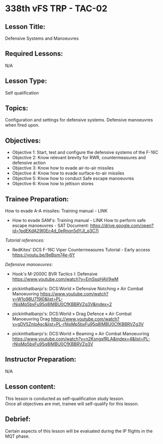 # 338th vFS TRP - TAC-02

## Lesson Title:
Defensive Systems and Manoeuvres

## Required Lessons:
N/A

## Lesson Type:
Self qualification

## Topics:
Configuration and settings for defensive systems.  Defensive manoeuvres when fired upon.

## Objectives:
* Objective 1: Start, test and configure the defensive systems of the F-16C
* Objective 2: Know relevant brevity for RWR, countermeasures and defensive action
* Objective 3: Know how to evade air-to-air missiles
* Objective 4: Know how to evade surface-to-air missiles
* Objective 5: Know how to conduct Safe escape manoeuvres
* Objective 6: Know how to jettison stores




## Trainee Preparation:
How to evade A-A missiles: Training manual - LINK
- How to evade SAM's: Training manual - LINK
How to perform safe escape manoeuvres - SAT Document: https://drive.google.com/open?id=1pdEKdA29I0Ec4d_0eRnon5dYJI_q3C7i

*Tutorial references:*
- RedKites' DCS F-16C Viper Countermeasures Tutorial - Early access
https://youtu.be/8eBsm74e-6Y



*Defensive manoeuvres:*
- Hook's M-2000C BVR Tactics I: Defensive
https://www.youtube.com/watch?v=EmSsqHAV9wM

- pickinthatbanjo's: DCS:World » Defensive Notching » Air Combat Manoeuvring
https://www.youtube.com/watch?v=W1o98U719l0&list=PL-rNisMp5bxFu95q8IMBU0CfKBBRVZg3V&index=2

- pickinthatbanjo's: DCS:World » Drag Defence » Air Combat Manoeuvring Drag  https://www.youtube.com/watch?v=gDV5ZnloAsc&list=PL-rNisMp5bxFu95q8IMBU0CfKBBRVZg3V

- pickinthatbanjo's: DCS:World » Beaming » Air Combat Manoeuvring
https://www.youtube.com/watch?v=n2KsngsfRLA&index=4&list=PL-rNisMp5bxFu95q8IMBU0CfKBBRVZg3V



## Instructor Preparation:
N/A




## Lesson content:
This lesson is conducted as self-qualification study lesson.  
Once all objectives are met, trainee will self-qualify for this lesson.


## Debrief:
Certain aspects of this lesson will be evaluated during the IP flights in the MQT phase.
